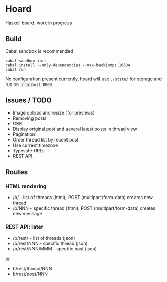 # Hoard

Haskell board, work in progress

## Build

Cabal sandbox is recommended
```
cabal sandbox init
cabal install --only-dependencies --max-backjumps 16384
cabal run
```
No configuration present currently,
hoard will use `./state/` for storage and run on `localhost:8000`

## Issues / TODO
 * Image upload and resize (for previews)
 * Removing posts
 * ~~CSS~~
 * Display original post and several latest posts in thread view
 * Pagination
 * Order thread list by recent post
 * Use current timezone
 * ~~Typesafe URLs~~
 * REST API

## Routes

### HTML rendering

 * /b/ - list of threads (html);
   POST (multipart/form-data) creates new thread
 * /b/NNN - specific thread (html);
   POST (multipart/form-data) creates new message

### REST API: later

 * /b/rest/ - list of threads (json)
 * /b/rest/NNN - specific thread (json)
 * /b/rest/NNN/MMM - specific post (json)

or
 * b/rest/thread/NNN
 * b/rest/post/NNN
